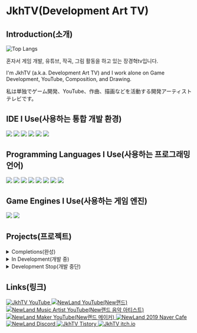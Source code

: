 # **JkhTV(Development Art TV)**

## **Introduction(소개)**

![Top Langs](https://github-readme-stats.vercel.app/api/top-langs/?username=NewLandTV&layout=pie&theme=radical)

혼자서 게임 개발, 유튜브, 작곡, 그림 활동을 하고 있는 장경혁tv입니다.

I'm JkhTV (a.k.a. Development Art TV) and I work alone on Game Development, YouTube, Composition, and Drawing.

私は単独でゲーム開発、YouTube、作曲、描画などを活動する開発アーティストテレビです。

## **IDE I Use(사용하는 통합 개발 환경)**

<img src="https://img.shields.io/badge/Visual Studio Code-007ACC?style=for-the-badge&logo=Visual Studio Code&logoColor=white"> <img src="https://img.shields.io/badge/Visual Studio-5C2D91?style=for-the-badge&logo=Visual Studio&logoColor=white"> <img src="https://img.shields.io/badge/Eclipse IDE-2C2255?style=for-the-badge&logo=Eclipse IDE&logoColor=white"> <img src="https://img.shields.io/badge/Arduino IDE-00878F?style=for-the-badge&logo=Arduino&logoColor=white"> <img src="https://img.shields.io/badge/Android Studio-3DDC84?style=for-the-badge&logo=Android Studio&logoColor=white"> <img src="https://img.shields.io/badge/IntelliJ IDEA-000000?style=for-the-badge&logo=IntelliJ IDEA&logoColor=white">

## **Programming Languages I Use(사용하는 프로그래밍 언어)**

<img src="https://img.shields.io/badge/C-A8B9CC?style=for-the-badge&logo=C&logoColor=white"> <img src="https://img.shields.io/badge/C++-00599C?style=for-the-badge&logo=C++&logoColor=white"> <img src="https://img.shields.io/badge/CSharp-512BD4?style=for-the-badge&logo=CSharp&logoColor=white"> <img src="https://img.shields.io/badge/Python-3776AB?style=for-the-badge&logo=Python&logoColor=white"> <img src="https://img.shields.io/badge/Java-000000?style=for-the-badge&logo=OpenJDK&logoColor=white"> <img src="https://img.shields.io/badge/JavaScript-F7DF1E?style=for-the-badge&logo=JavaScript&logoColor=white"> <img src="https://img.shields.io/badge/TypeScript-3178C6?style=for-the-badge&logo=TypeScript&logoColor=white"> <img src="https://img.shields.io/badge/Go-00ADD8?style=for-the-badge&logo=Go&logoColor=white">

## **Game Engines I Use(사용하는 게임 엔진)**

<img src="https://img.shields.io/badge/Unity-FFFFFF?style=for-the-badge&logo=Unity&logoColor=black"> <img src="https://img.shields.io/badge/Unreal Engine-0E1128?style=for-the-badge&logo=Unreal Engine&logoColor=white">

## **Projects(프로젝트)**

<details>
    <summary>Completions(완성)</summary>
    <ul>
        <li>
            <details>
                <summary><h3>Android Game Projects</h3></summary>
                <ul>
                    <li>
                        Milk Farm
                    </li>
                    <li>
                        <a href="https://github.com/NewLandTV/FlyBirdClone">Fly Bird Clone</a>
                    </li>
                    <li>
                        <a href="https://github.com/NewLandTV/MoveRun">Move Run(Not Released)</a>
                    </li>
                    <li>
                        <a href="https://github.com/NewLandTV/GrowingTown">Growing Town(Private)</a>
                    </li>
                    <li>
                        <a href="https://github.com/NewLandTV/RayCaster">Ray Caster(Private)</a>
                    </li>
                    <li>
                        <a href="https://github.com/NewLandTV/Zero-Game">Zero(Private)</a>
                    </li>
                    <li>
                        <a href="https://github.com/NewLandTV/FinisVitae">Finis Vitae(Private, Not Released)</a>
                    </li>
                </ul>
            </details>
        </li>
        <li>
            <details>
                <summary><h3>PC Game Projects</h3></summary>
                <ul>
                    <li>
                        <a href="https://github.com/NewLandTV/Gejam_GameJam_Project">!erauqS hsaD</a>
                    </li>
                    <li>
                        <a href="https://github.com/NewLandTV/BossKiller">Boss Killer</a>
                    </li>
                    <li>
                        <a href="https://github.com/NewLandTV/StaticJump">Static Jump</a>
                    </li>
                    <li>
                        <a href="https://github.com/NewLandTV/Around">Around</a>
                    </li>
                </ul>
            </details>
        </li>
        <li>
            <details>
                <summary><h3>Web Projects</h3></summary>
                <ul>       
                    <li>
                        <a href="https://github.com/NewLandTV/JS_Matrix">Matrix</a>
                    </li>
                    <li>
                        <a href="https://github.com/NewLandTV/GridCharacter">Grid Character</a>
                    </li>
                </ul>
            </details>
        </li>
        <li>
            <details>
                <summary><h3>Discord Bot Projects</h3></summary>
                <ul>
                    <li>
                        <a href="https://github.com/NewLandTV/Maze-Bot">Maze Bot</a>
                    </li>
                    <li>
                        <a href="https://github.com/NewLandTV/Luck-Game">Luck Game Bot</a>
                    </li>
                    <li>
                        <a href="https://github.com/NewLandTV/WebDiscord">Web Discord Bot</a>
                    </li>
                    <li>
                        <a href="https://github.com/NewLandTV/DiscordJS-Sender">Sender Bot</a>
                    </li>
                    <li>
                        <a href="https://github.com/NewLandTV/NewAI">New AI Bot</a>
                    </li>
                    <li>
                        <a href="https://github.com/NewLandTV/FirstGoal">First Goal Bot</a>
                    </li>
                    <li>
                        <a href="https://github.com/NewLandTV/LiveNotification">Live Notification(Private)</a>
                    </li>
                </ul>
            </details>
        </li>
        <li>
            <a href="https://github.com/NewLandTV/Notoshop">Notoshop</a>
        </li>
        <li>
            <a href="https://github.com/NewLandTV/CSharp-ConsoleFileExplorer">Console File Explorer</a>
        </li>
    </ul>
</details>
<details>
    <summary>In Development(개발 중)</summary>
    <ul>
        <li>
            <details>
                <summary><h3>Korean Programming Projects</h3></summary>
                <ul>
                    <li>
                        <a href="https://github.com/NewLandTV/KoreanC">Korean C</a>
                    </li>
                    <li>
                        <a href="https://github.com/NewLandTV/KoreanPy">Korean Py</a>
                    </li>
                    <li>
                        <a href="https://github.com/NewLandTV/KoreanJS">Korean JS</a>
                    </li>
                    <li>
                        <a href="https://github.com/NewLandTV/KoreanCs">Korean C#</a>
                    </li>
                </ul>
            </details>
        </li>
        <li>
            <details>
                <summary><h3>Game Projects</h3></summary>
                <ul>
                    <li>
                        <a href="https://github.com/NewLandTV/GrowingTownV2">Growing Town V2</a>
                    </li>
                    <li>
                        <a href="https://github.com/NewLandTV/AnimalsAndPeople(Private)">Animals & People</a>
                    </li>
                    <li>
                        Black & White World
                    </li>
                    <li>
                        Yuki
                    </li>
                </ul>
            </details>
        </li>
        <li>
            <a href="https://github.com/NewLandTV/WhatShape">What Shape</a>
        </li>
        <li>
            <a href="https://github.com/NewLandTV/N5">N5(Private)</a>
        </li>
        <li>
            <a href="https://github.com/NewLandTV/LUX_CPP-ConsoleEngine">LUX Console Engine</a>
        </li>
    </ul>
</details>
<details>
    <summary>Development Stop(개발 중단)</summary>
    <ul>
        <li>
            <details>
                <summary><h3>Game Projects</h3></summary>
                <ul>
                    <li>
                        <a href="https://github.com/NewLandTV/DotsGame">Dots Game(Private)</a>
                    </li>
                    <li>
                        <a href="https://github.com/NewLandTV/Strategy_Survival_Embattle_Mobile_Agent">Strategy Survival Embattle Mobile Agent(Private)</a>
                    </li>
                    <li>
                        <a href="https://github.com/NewLandTV/VoltSurvivalGame">Volt Survival Game</a>
                    </li>
                    <li>
                        <a href="https://github.com/NewLandTV/Virtual-Reality-Multi-Box-World">Virtual Reality Multi Box World(Private)</a>
                    </li>
                    <li>
                        <a href="https://github.com/NewLandTV/Iseri-Akiro-Life-Unity">Iseri Akiro Life</a>
                    </li>
                    <li>
                        <a href="https://github.com/NewLandTV/Small-Island_Life">Small Island Life</a>
                    </li>
                    <li>
                        <a href="https://github.com/NewLandTV/YoRoTo-Projects">YoRoTo</a>
                    </li>
                    <li>
                        <a href="https://github.com/NewLandTV/EnergySchool">Energy School</a>
                    </li>
                    <li>
                        <a href="https://github.com/NewLandTV/HelloRPG">Hello RPG</a>
                    </li>
                    <li>
                        <a href="https://github.com/NewLandTV/ReDotEmptyTwo">Re Dot Empty Two</a>
                    </li>
                    <li>
                        <a href="https://github.com/NewLandTV/SpaceOut">Space Out</a>
                    </li>
                    <li>
                        <a href="https://github.com/NewLandTV/Abiwobi">Abiwobi</a>
                    </li>
                    <li>
                        <a href="https://github.com/NewLandTV/World">World(Private)</a>
                    </li>
                    <li>
                        <a href="https://github.com/NewLandTV/Tristone">Tristone</a>
                    </li>
                    <li>
                        <a href="https://github.com/NewLandTV/">Hunting Challenge(Private)</a>
                    </li>
                    <li>
                        <a href="https://github.com/NewLandTV/Death-Life">Death Life</a>
                    </li>
                    <li>
                        <a href="https://github.com/NewLandTV/Room-And-Logic">Room & Logic</a>
                    </li>
                    <li>
                        <a href="https://github.com/NewLandTV/ActionMaker">Action Maker</a>
                    </li>
                    <li>
                        <a href="https://github.com/NewLandTV/GreenTreaty">Green Treaty</a>
                    </li>
                    <li>
                        <a href="https://github.com/NewLandTV/OpenWorld">Open World</a>
                    </li>
                    <li>
                        <a href="https://github.com/NewLandTV/Chess">Chess</a>
                    </li>
                </ul>
            </details>
        </li>
        <li>
            <details>
                <summary><h3>Web Projects</h3></summary>
                <ul>
                    <li>
                        <a href="https://github.com/NewLandTV/GreenStorage">Green Storage</a>
                    </li>
                    <li>
                        <a href="https://github.com/NewLandTV/chat-server">Online Chat Server</a>
                    </li>
                </ul>
            </details>
        </li>
        <li>
            <details>
                <summary><h3>Programming Language Projects</h3></summary>
                <ul>
                    <li>
                        <a href="https://github.com/NewLandTV/ArabiPy">Arabi Py</a>
                    </li>
                    <li>
                        <a href="https://github.com/NewLandTV/J255_Language">J255 Language</a>
                    </li>
                    <li>
                        <a href="https://github.com/NewLandTV/Numerus">Numerus</a>
                    </li>
                </ul>
            </details>
        </li>
        <li>
            <a href="https://github.com/NewLandTV/Unity-WindLift">Wind Lift</a>
        </li>
        <li>
            <a href="https://github.com/NewLandTV/VirtualArea">Virtual Area</a>
        </li>
        <li>
            <a href="https://github.com/NewLandTV/NattyOS">Natty OS</a>
        </li>
        <li>
            <a href="https://github.com/NewLandTV/Hanja">Hanja</a>
        </li>
        <li>
            <a href="https://github.com/NewLandTV/Soundy">Soundy</a>
        </li>
        <li>
            <a href="https://github.com/NewLandTV/ShareYourCode">Share Youur Code(Private)</a>
        </li>
        <li>
            <a href="https://github.com/NewLandTV/NewLive">New Live</a>
        </li>
        <li>
            <a href="https://github.com/NewLandTV/NewComputer">New Computer</a>
        </li>
        <li>
            <a href="https://github.com/NewLandTV/MyHome">My Home</a>
        </li>
        <li>
            <a href="https://github.com/NewLandTV/Triangle">Triangle</a>
        </li>
        <li>
            <a href="https://github.com/NewLandTV/DailyPlanner">Daily Planner</a>
        </li>
    </ul>
</details>

## **Links(링크)**

<div>
    <a href="https://www.youtube.com/@NewLand2019-JkhTV" target="_blank">
        <img alt="JkhTV YouTube" src="https://img.shields.io/badge/YouTube-FF0000.svg?&style=flat-square&logo=YouTube&logoColor=white"/>
    </a>
    <a href="https://www.youtube.com/@NewLand2019" target="_blank">
        <img alt="NewLand YouTube(New랜드)" src="https://img.shields.io/badge/NewLand YouTube-FF0000.svg?&style=flat-square&logo=YouTube&logoColor=white"/>
    </a>
    <a href="https://www.youtube.com/@NewLand2019-MusicArtist" target="_blank">
        <img alt="NewLand Music Artist YouTube(New랜드 음악 아티스트)" src="https://img.shields.io/badge/NewLand Music Artist YouTube-FF0000.svg?&style=flat-square&logo=YouTube&logoColor=white"/>
    </a>
    <a href="https://www.youtube.com/@NewLand2019-Maker" target="_blank">
        <img alt="NewLand Maker YouTube(New랜드 메이커)" src="https://img.shields.io/badge/NewLand Maker YouTube-FF0000.svg?&style=flat-square&logo=YouTube&logoColor=white"/>
    </a>
    <a href="https://cafe.naver.com/2019newland" target="_blank">
        <img alt="NewLand 2019 Naver Cafe" src="https://img.shields.io/badge/Naver Cafe-03C75A.svg?&style=flat-square&logo=Naver&logoColor=white"/>
    </a>
    <a href="https://discord.gg/2J646MaZGA" target="_blank">
        <img alt="NewLand Discord" src="https://img.shields.io/badge/Discord-5865F2.svg?&style=flat-square&logo=Discord&logoColor=white"/>
    </a>
    <a href="https://jkhtv.tistory.com" target="_blank">
        <img alt="JkhTV Tistory" src="https://img.shields.io/badge/Tistory-000000.svg?&style=flat-square&logo=Tistory&logoColor=white"/>
    </a>
    <a href="https://d-jangkhtv.itch.io" target="_blank">
        <img alt="JkhTV itch.io" src="https://img.shields.io/badge/itch.io-FA5C5C.svg?&style=flat-square&logo=itch.io&logoColor=white"/>
    </a>
</div>
